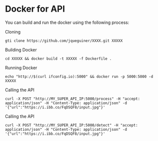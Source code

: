 # Docker for API

You can build and run the docker using the following process:

Cloning
```console
gti clone https://github.com/jqueguiner/XXXX.git XXXXX
```

Building Docker
```console
cd XXXXX && docker build -t XXXXX -f Dockerfile .
```

Running Docker
```console
echo "http://$(curl ifconfig.io):5000" && docker run -p 5000:5000 -d XXXXX
```

Calling the API
```console
curl -X POST "http://MY_SUPER_API_IP:5000/process" -H "accept: application/json" -H "Content-Type: application/json" -d '{"url":"https://i.ibb.co/FqDSQF8/input.jpg"}'
```

Calling the API
```console
curl -X POST "http://MY_SUPER_API_IP:5000/detect" -H "accept: application/json" -H "Content-Type: application/json" -d '{"url":"https://i.ibb.co/FqDSQF8/input.jpg"}'
```
